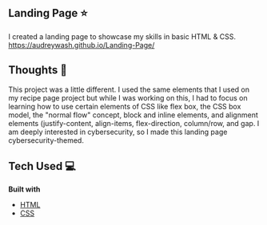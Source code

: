 ## Landing Page ⭐️
I created a landing page to showcase my skills in basic HTML & CSS.    
https://audreywash.github.io/Landing-Page/

## Thoughts 💭
This project was a little different. I used the same elements that I used on my recipe page project but while I was working on this, I had to focus on learning how to use certain elements of CSS like flex box, the CSS box model, the "normal flow" concept, block and inline elements, and alignment elements (justify-content, align-items, flex-direction, column/row, and gap. I am deeply interested in cybersecurity, so I made this landing page cybersecurity-themed.

## Tech Used 💻
<b>Built with</b>
- [HTML](https://developer.mozilla.org/en-US/docs/Web/HTML) 
- [CSS](https://developer.mozilla.org/en-US/docs/Web/CSS)

